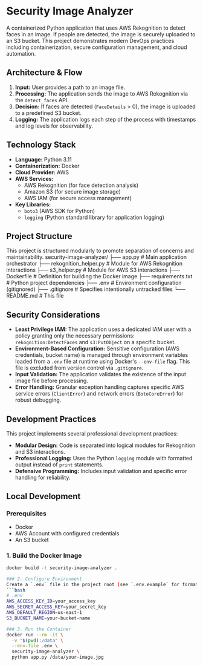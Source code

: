 # Security Image Analyzer

A containerized Python application that uses AWS Rekognition to detect faces in an image. If people are detected, the image is securely uploaded to an S3 bucket. This project demonstrates modern DevOps practices including containerization, secure configuration management, and cloud automation.

## Architecture & Flow

1.  **Input:** User provides a path to an image file.
2.  **Processing:** The application sends the image to AWS Rekognition via the `detect_faces` API.
3.  **Decision:** If faces are detected (`FaceDetails` > 0), the image is uploaded to a predefined S3 bucket.
4.  **Logging:** The application logs each step of the process with timestamps and log levels for observability.

## Technology Stack

*   **Language:** Python 3.11
*   **Containerization:** Docker
*   **Cloud Provider:** AWS
*   **AWS Services:**
    *   AWS Rekognition (for face detection analysis)
    *   Amazon S3 (for secure image storage)
    *   AWS IAM (for secure access management)
*   **Key Libraries:**
    *   `boto3` (AWS SDK for Python)
    *   `logging` (Python standard library for application logging)

## Project Structure

This project is structured modularly to promote separation of concerns and maintainability.
security-image-analyzer/
├── app.py # Main application orchestrator
├── rekognition_helper.py # Module for AWS Rekognition interactions
├── s3_helper.py # Module for AWS S3 interactions
├── Dockerfile # Definition for building the Docker image
├── requirements.txt # Python project dependencies
├── .env # Environment configuration (gitignored)
├── .gitignore # Specifies intentionally untracked files
└── README.md # This file

## Security Considerations

*   **Least Privilege IAM:** The application uses a dedicated IAM user with a policy granting only the necessary permissions: `rekognition:DetectFaces` and `s3:PutObject` on a specific bucket.
*   **Environment-Based Configuration:** Sensitive configuration (AWS credentials, bucket name) is managed through environment variables loaded from a `.env` file at runtime using Docker's `--env-file` flag. This file is excluded from version control via `.gitignore`.
*   **Input Validation:** The application validates the existence of the input image file before processing.
*   **Error Handling:** Granular exception handling captures specific AWS service errors (`ClientError`) and network errors (`BotoCoreError`) for robust debugging.

## Development Practices

This project implements several professional development practices:

*   **Modular Design:** Code is separated into logical modules for Rekognition and S3 interactions.
*   **Professional Logging:** Uses the Python `logging` module with formatted output instead of `print` statements.
*   **Defensive Programming:** Includes input validation and specific error handling for reliability.

## Local Development

### Prerequisites
*   Docker
*   AWS Account with configured credentials
*   An S3 bucket

### 1. Build the Docker Image
```bash
docker build -t security-image-analyzer .

### 2. Configure Environment
Create a `.env` file in the project root (see `.env.example` for format):
```bash
# .env
AWS_ACCESS_KEY_ID=your_access_key
AWS_SECRET_ACCESS_KEY=your_secret_key
AWS_DEFAULT_REGION=us-east-1
S3_BUCKET_NAME=your-bucket-name

### 3. Run the Container
docker run --rm -it \
  -v "$(pwd):/data" \
  --env-file .env \
  security-image-analyzer \
  python app.py /data/your-image.jpg